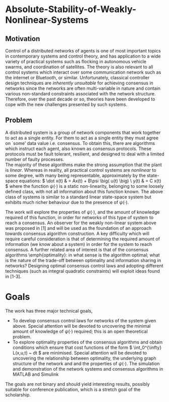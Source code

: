 # Absolute-Stability-of-Weakly-Nonlinear-Systems


## Motivation
Control of a distributed networks of agents is one of most important topics in contemporary systems and control theory, and has application to a wide variety of practical systems such as flocking in autonomous vehicle swarms, and coordination of satellites. The theory is also relevant to all control systems which interact over some communication network such as the internet or Bluetooth, or similar. Unfortunately, classical controller design techniques are _inherently unsuitable_ for achieving consensus in networks since the networks are often multi-variable in nature and contain various non-standard constraints associated with the network structure. Therefore, over the past decade or so, theories have been developed to cope with the new challenges presented by such systems. 


## Problem
A distributed system is a group of network components that work together to act as a single entity. For them to act as a single entity they must agree on `some' data value i.e. 
consensus.  To obtain this, there are algorithms which instruct each agent, also known as consensus protocols. These protocols must be fault tolerant, resilient, and designed to deal with a limited number of faulty processes.  
The majority of these algorithms make the strong assumption that the plant is _linear_. Whereas in reality, all practical control systems are _nonlinear_ to some degree, with many being representable, approximately by the state-space equations:
$
 \dot x(t) & = Ax(t) + B\psi \big( u(t) \big) \\
       y(t) & = C x(t)
$
where the function $\psi(\cdot)$ is a static non-linearity, belonging to some loosely defined class, with not all information about this function known. The above class of systems is similar to a standard linear state-space system but exhibits much richer behaviour due to the presence of $\psi(\cdot)$.

The work will explore the properties of $\psi(\cdot)$, and the amount of knowledge required of this function, in order for networks of this type of system to reach a consensus. An observer for the weakly non-linear system above was proposed in [1] and will be used as the foundation of an approach towards consensus algorithm construction. A key difficulty which will require careful consideration is that of determining the required amount of information (we know about a system) in order for the system to reach consensus.
A further related area of interest is that of the consensus algorithms \emph{optimality}: in what sense is the algorithm optimal; what is the nature of the trade-off between optimality and information sharing in networks?  Designing optimal consensus control laws and adopting different techniques (such as integral quadratic constraints) will exploit ideas found in [1-3].

# Goals
The work has three major technical goals, 
- To develop consensus control laws for networks of the system given above. Special attention will be devoted to uncovering the minimal amount of knowledge of $\psi(\cdot)$ required; this is an open theoretical problem.
-  To explore optimality properties of the consensus algorithms and obtain conditions which ensure that cost functions of the form
 $ \int_0^{\infty} L(x,u,t) ~ dt $
 are minimised. Special attention will be devoted to uncovering the relationship between optimality, the underlying graph structure of the network and and the properties of $\psi(\cdot)$. 
   The simulation and demonstration of the network systems and consensus algorithms in MATLAB and Simulink

The goals are not binary and should yield interesting results, possibly suitable for conference publication, which is a stretch goal of the scholarship.
